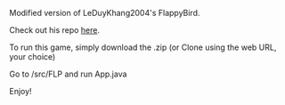Modified version of LeDuyKhang2004's FlappyBird.

Check out his repo [here](https://github.com/LeDuyKhang2004/DACS).

To run this game, simply download the .zip (or Clone using the web URL, your choice)

Go to /src/FLP and run App.java

Enjoy!
